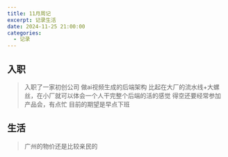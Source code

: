 ```yaml
---
title: 11月周记
excerpt: 记录生活
date: 2024-11-25 21:00:00
categories:
  - 记录
---
```


## 入职

>入职了一家初创公司
>做ai视频生成的后端架构
>比起在大厂的流水线+大螺丝，在小厂就可以体会一个人干完整个后端的活的感觉
>得空还要经常参加产品会，有点忙
>目前的期望是早点下班

## 生活

>广州的物价还是比较亲民的

